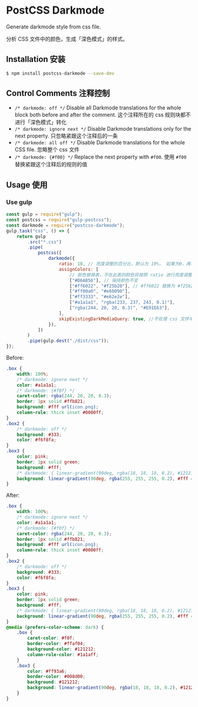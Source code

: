# PostCSS Darkmode

Generate darkmode style from css file.

分析 CSS 文件中的颜色，生成「深色模式」的样式。

## Installation 安装

```bash
$ npm install postcss-darkmode --save-dev
```

## Control Comments 注释控制

-   `/* darkmode: off */` Disable all Darkmode translations for the whole block both before and after the comment. 这个注释所在的 css 规则块都不进行「深色模式」转化
-   `/* darkmode: ignore next */` Disable Darkmode translations only for the next property. 只忽略紧跟这个注释后的一条
-   `/* darkmode: all off */` Disable Darkmode translations for the whole CSS file. 忽略整个 css 文件
-   `/* darkmode: {#f00} */` Replace the next property with `#f00`. 使用 `#f00` 替换紧跟这个注释后的规则的值

## Usage 使用

### Use gulp

```js
const gulp = require("gulp");
const postcss = require("gulp-postcss");
const darkmode = require("postcss-darkmode");
gulp.task("css", () => {
	return gulp
		.src("*.css")
		.pipe(
			postcss([
				darkmode({
					ratio: 10, // 亮度调整的百分比，默认为 10%， 如果为0，再不自动调整颜色亮度
					assignColors: [
						// 颜色替换表，不在此表的颜色将按照 ratio 进行亮度调整
						["#D6AB56"], // 保持颜色不变
						["#ff6022", "#f25b20"], // #ff6022 替换为 #f25b20
						["#ff00a0", "#e60090"],
						["#ff3333", "#e62e2e"],
						["#a1a1a1", "rgba(233, 237, 243, 0.1)"],
						["rgba(244, 20, 20, 0.3)", "#E91E63"],
					],
					skipExistingDarkMediaQuery: true, //不处理 css 文件中已有的 darmkmode Media Query 中的颜色规则， 默认为 true
				}),
			])
		)
		.pipe(gulp.dest("./dist/css"));
});
```

Before:

```css
.box {
	width: 100%;
	/* darkmode: ignore next */
	color: #a1a1a1;
	/* darkmode: {#f0f} */
	caret-color: rgba(244, 20, 20, 0.3);
	border: 1px solid #ffb821;
	background: #fff url(icon.png);
	column-rule: thick inset #0000ff;
}
.box2 {
	/* darkmode: off */
	background: #333;
	color: #f6f8fa;
}
.box3 {
	color: pink;
	border: 1px solid green;
	background: #fff;
	/* darkmode: { linear-gradient(90deg, rgba(18, 18, 18, 0.2), #121212 40px) } */
	background: linear-gradient(90deg, rgba(255, 255, 255, 0.2), #fff 40px);
}
```

After:

```css
.box {
	width: 100%;
	/* darkmode: ignore next */
	color: #a1a1a1;
	/* darkmode: {#f0f} */
	caret-color: rgba(244, 20, 20, 0.3);
	border: 1px solid #ffb821;
	background: #fff url(icon.png);
	column-rule: thick inset #0000ff;
}
.box2 {
	/* darkmode: off */
	background: #333;
	color: #f6f8fa;
}
.box3 {
	color: pink;
	border: 1px solid green;
	background: #fff;
	/* darkmode: { linear-gradient(90deg, rgba(18, 18, 18, 0.2), #121212 40px) } */
	background: linear-gradient(90deg, rgba(255, 255, 255, 0.2), #fff 40px);
}
@media (prefers-color-scheme: dark) {
	.box {
		caret-color: #f0f;
		border-color: #ffaf04;
		background-color: #121212;
		column-rule-color: #1a1aff;
	}
	.box3 {
		color: #ff93a6;
		border-color: #008d00;
		background: #121212;
		background: linear-gradient(90deg, rgba(18, 18, 18, 0.2), #121212 40px);
	}
}
```
